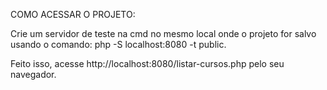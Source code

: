 COMO ACESSAR O PROJETO:

Crie um servidor de teste na cmd no mesmo local onde o projeto for salvo usando o comando: php -S localhost:8080 -t public. 

Feito isso, acesse http://localhost:8080/listar-cursos.php pelo  seu navegador. 